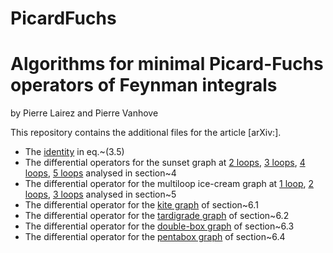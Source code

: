 # PicardFuchs
Algorithms for minimal Picard-Fuchs operators of Feynman integrals
==================================================================
by Pierre Lairez and Pierre Vanhove

This repository contains the additional files for the article [arXiv:].

* The [identity](http://Identity.ipynb) in eq.~(3.5)
* The differential operators for the sunset graph at
  [2 loops](http://PF-2sunset.ipynb),
[3 loops](http://PF-3sunset.ipynb), 
[4 loops](http://PF-4sunset.ipynb),
[5 loops](http://PF-5sunset.ipynb)  analysed in  section~4
* The differential operator for the multiloop ice-cream graph at
  [1 loop](http://PF-triangle.ipynb),   [2 loops](http://PF-icecream-2loop.ipynb),
[3 loops](http://PF-icecream-3loop.ipynb)
analysed in section~5
* The differential operator for the [kite graph](http://PF-Kite.ipynb) of section~6.1
* The differential operator for the
  [tardigrade graph](http://PF-Tardigrade.ipynb) of section~6.2
* The differential operator for the [double-box graph](http://PF-DoubleBox.ipynb)
   of section~6.3
* The differential operator for the [pentabox graph](http://PF-Pentabox.ipynb)
  of section~6.4
